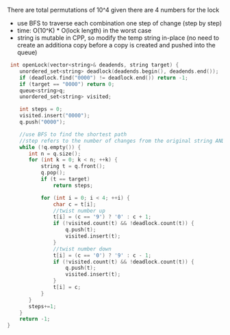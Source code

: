There are total permutations of 10^4 given there are 4 numbers for the lock
- use BFS to traverse each combination one step of change (step by step)
- time: O(10^K) * O(lock length) in the worst case 
- string is mutable in CPP, so modify the temp string in-place (no need to create an additiona copy before a copy is created and pushed into the queue)
```cpp
 int openLock(vector<string>& deadends, string target) {
    unordered_set<string> deadlock(deadends.begin(), deadends.end());
    if (deadlock.find("0000") != deadlock.end()) return -1;
    if (target == "0000") return 0;
    queue<string>q;
    unordered_set<string> visited;

    int steps = 0; 
    visited.insert("0000");
    q.push("0000");

    //use BFS to find the shortest path
    //step refers to the number of changes from the original string AND is associated with the nodes in the current level
    while (!q.empty()) {
       int n = q.size();
       for (int k = 0; k < n; ++k) {
           string t = q.front(); 
           q.pop();
           if (t == target) 
               return steps;

           for (int i = 0; i < 4; ++i) {
               char c = t[i];
               //twist number up
               t[i] = (c == '9') ? '0' : c + 1;
               if (!visited.count(t) && !deadlock.count(t)) {
                   q.push(t);
                   visited.insert(t);
               }
               //twist number down
               t[i] = (c == '0') ? '9' : c - 1;
               if (!visited.count(t) && !deadlock.count(t)) {
                   q.push(t);
                   visited.insert(t);
               }
               t[i] = c;
           }
       }
       steps+=1;
    }
    return -1;
}
``` 

